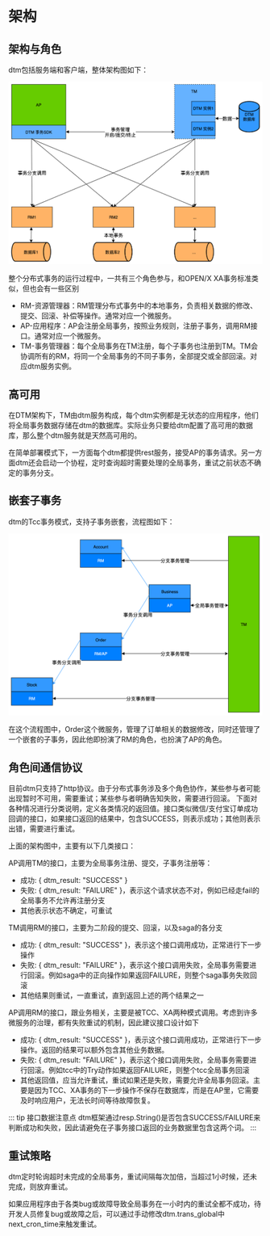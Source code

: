 # 架构

## 架构与角色

dtm包括服务端和客户端，整体架构图如下：

![arch](../imgs/arch.jpg)

整个分布式事务的运行过程中，一共有三个角色参与，和OPEN/X XA事务标准类似，但也会有一些区别

- RM-资源管理器：RM管理分布式事务中的本地事务，负责相关数据的修改、提交、回滚、补偿等操作。通常对应一个微服务。
- AP-应用程序：AP会注册全局事务，按照业务规则，注册子事务，调用RM接口。通常对应一个微服务。
- TM-事务管理器：每个全局事务在TM注册，每个子事务也注册到TM。TM会协调所有的RM，将同一个全局事务的不同子事务，全部提交或全部回滚。对应dtm服务实例。

## 高可用

在DTM架构下，TM由dtm服务构成，每个dtm实例都是无状态的应用程序，他们将全局事务数据存储在dtm的数据库。实际业务只要给dtm配置了高可用的数据库，那么整个dtm服务就是天然高可用的。

在简单部署模式下，一方面每个dtm都提供rest服务，接受AP的事务请求。另一方面dtm还会启动一个协程，定时查询超时需要处理的全局事务，重试之前状态不确定的事务分支。

## 嵌套子事务

dtm的Tcc事务模式，支持子事务嵌套，流程图如下：

![nested_trans](../imgs/nested_trans.jpg)

在这个流程图中，Order这个微服务，管理了订单相关的数据修改，同时还管理了一个嵌套的子事务，因此他即扮演了RM的角色，也扮演了AP的角色。

## 角色间通信协议

目前dtm只支持了http协议。由于分布式事务涉及多个角色协作，某些参与者可能出现暂时不可用，需要重试；某些参与者明确告知失败，需要进行回滚。
下面对各种情况进行分类说明，定义各类情况的返回值。接口类似微信/支付宝订单成功回调的接口，如果接口返回的结果中，包含SUCCESS，则表示成功；其他则表示出错，需要进行重试。

上面的架构图中，主要有以下几类接口：

AP调用TM的接口，主要为全局事务注册、提交，子事务注册等：
  - 成功: { dtm_result: "SUCCESS" }
  - 失败: { dtm_result: "FAILURE" }，表示这个请求状态不对，例如已经走fail的全局事务不允许再注册分支
  - 其他表示状态不确定，可重试

TM调用RM的接口，主要为二阶段的提交、回滚，以及saga的各分支
  - 成功: { dtm_result: "SUCCESS" }，表示这个接口调用成功，正常进行下一步操作
  - 失败: { dtm_result: "FAILURE" }，表示这个接口调用失败，全局事务需要进行回滚。例如saga中的正向操作如果返回FAILURE，则整个saga事务失败回滚
  - 其他结果则重试，一直重试，直到返回上述的两个结果之一

AP调用RM的接口，跟业务相关，主要是被TCC、XA两种模式调用。考虑到许多微服务的治理，都有失败重试的机制，因此建议接口设计如下
  - 成功: { dtm_result: "SUCCESS" }，表示这个接口调用成功，正常进行下一步操作。返回的结果可以额外包含其他业务数据。
  - 失败: { dtm_result: "FAILURE" }，表示这个接口调用失败，全局事务需要进行回滚。例如tcc中的Try动作如果返回FAILURE，则整个tcc全局事务回滚
  - 其他返回值，应当允许重试，重试如果还是失败，需要允许全局事务回滚。主要是因为TCC、XA事务的下一步操作不保存在数据库，而是在AP里，它需要及时响应用户，无法长时间等待故障恢复。

::: tip 接口数据注意点
dtm框架通过resp.String()是否包含SUCCESS/FAILURE来判断成功和失败，因此请避免在子事务接口返回的业务数据里包含这两个词。
:::

## 重试策略

dtm定时轮询超时未完成的全局事务，重试间隔每次加倍，当超过1小时候，还未完成，则放弃重试。

如果应用程序由于各类bug或故障导致全局事务在一小时内的重试全都不成功，待开发人员修复bug或故障之后，可以通过手动修改dtm.trans_global中next_cron_time来触发重试。
